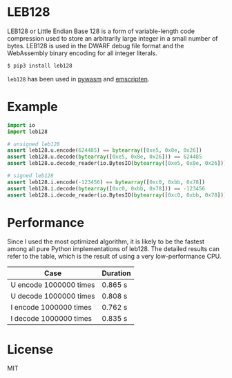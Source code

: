 # LEB128

LEB128 or Little Endian Base 128 is a form of variable-length code compression used to store an arbitrarily large integer in a small number of bytes. LEB128 is used in the DWARF debug file format and the WebAssembly binary encoding for all integer literals.

```sh
$ pip3 install leb128
```

`leb128` has been used in  [pywasm](https://github.com/mohanson/pywasm) and [emscripten](https://github.com/emscripten-core/emscripten).

# Example

```py
import io
import leb128

# unsigned leb128
assert leb128.u.encode(624485) == bytearray([0xe5, 0x8e, 0x26])
assert leb128.u.decode(bytearray([0xe5, 0x8e, 0x26])) == 624485
assert leb128.u.decode_reader(io.BytesIO(bytearray([0xe5, 0x8e, 0x26]))) == (624485, 3)

# signed leb128
assert leb128.i.encode(-123456) == bytearray([0xc0, 0xbb, 0x78])
assert leb128.i.decode(bytearray([0xc0, 0xbb, 0x78])) == -123456
assert leb128.i.decode_reader(io.BytesIO(bytearray([0xc0, 0xbb, 0x78]))) == (-123456, 3)
```

# Performance

Since I used the most optimized algorithm, it is likely to be the fastest among all pure Python implementations of leb128. The detailed results can refer to the table, which is the result of using a very low-performance CPU.

|          Case          | Duration |
| ---------------------- | -------- |
| U encode 1000000 times | 0.865 s  |
| U decode 1000000 times | 0.808 s  |
| I encode 1000000 times | 0.762 s  |
| I decode 1000000 times | 0.835 s  |

# License

MIT
